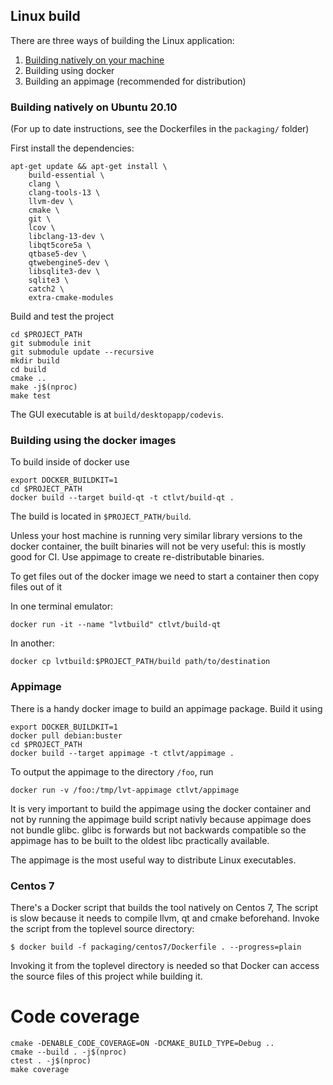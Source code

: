 ## Linux build

There are three ways of building the Linux application:
1. [Building natively on your machine](#a)
2. Building using docker
3. Building an appimage (recommended for distribution)

### Building natively on Ubuntu 20.10

(For up to date instructions, see the Dockerfiles in the `packaging/` folder)

First install the dependencies:
```
apt-get update && apt-get install \
    build-essential \
    clang \
    clang-tools-13 \
    llvm-dev \
    cmake \
    git \
    lcov \
    libclang-13-dev \
    libqt5core5a \
    qtbase5-dev \
    qtwebengine5-dev \
    libsqlite3-dev \
    sqlite3 \
    catch2 \
    extra-cmake-modules
```

Build and test the project
```
cd $PROJECT_PATH
git submodule init
git submodule update --recursive
mkdir build
cd build
cmake ..
make -j$(nproc)
make test
```

The GUI executable is at `build/desktopapp/codevis`.

### Building using the docker images

To build inside of docker use

```
export DOCKER_BUILDKIT=1
cd $PROJECT_PATH
docker build --target build-qt -t ctlvt/build-qt .
```

The build is located in `$PROJECT_PATH/build`.

Unless your host machine is running very similar library versions to the docker
container, the built binaries will not be very useful: this is mostly good for
CI. Use appimage to create re-distributable binaries.

To get files out of the docker image we need to start a container then copy files
out of it

In one terminal emulator:
```
docker run -it --name "lvtbuild" ctlvt/build-qt
```

In another:
```
docker cp lvtbuild:$PROJECT_PATH/build path/to/destination
```

### Appimage

There is a handy docker image to build an appimage package. Build it using
```
export DOCKER_BUILDKIT=1
docker pull debian:buster
cd $PROJECT_PATH
docker build --target appimage -t ctlvt/appimage .
```

To output the appimage to the directory `/foo`, run
```
docker run -v /foo:/tmp/lvt-appimage ctlvt/appimage
```

It is very important to build the appimage using the docker container and not by
running the appimage build script nativly because appimage does not bundle glibc.
glibc is forwards but not backwards compatible so the appimage has to be built
to the oldest libc practically available.

The appimage is the most useful way to distribute Linux executables.

### Centos 7

There's a Docker script that builds the tool natively on Centos 7, The script is
slow because it needs to compile llvm, qt and cmake beforehand.
Invoke the script from the toplevel source directory:

```
$ docker build -f packaging/centos7/Dockerfile . --progress=plain
```

Invoking it from the toplevel directory is needed so that Docker can access
the source files of this project while building it.

# Code coverage

```
cmake -DENABLE_CODE_COVERAGE=ON -DCMAKE_BUILD_TYPE=Debug ..
cmake --build . -j$(nproc)
ctest . -j$(nproc)
make coverage
```
